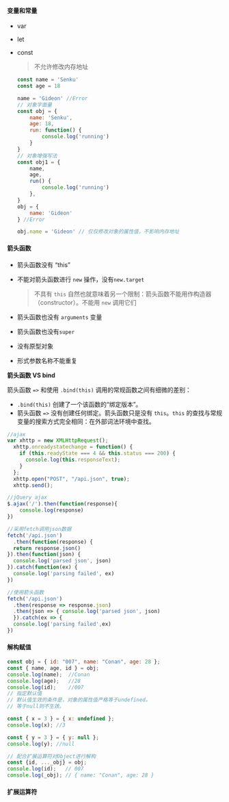 #### 变量和常量

- var

- let

- const

  > 不允许修改内存地址

  ```js
  const name = 'Senku'
  const age = 18
  
  name = 'Gideon' //Error
  // 对象字面量
  const obj = {
      name: 'Senku',
      age: 18,
      run: function() {
          console.log('running')
      }
  }
  // 对象增强写法
  const obj1 = {
      name,
      age,
      run() {
          console.log('running')
      },
  }
  obj = {
      name: 'Gideon'
  } //Error
  
  obj.name = 'Gideon' // 仅仅修改对象的属性值，不影响内存地址
  ```

  



#### 箭头函数

- 箭头函数没有 “this”

- 不能对箭头函数进行 `new` 操作，没有`new.target`

  > 不具有 `this` 自然也就意味着另一个限制：箭头函数不能用作构造器（constructor）。不能用 `new` 调用它们

- 箭头函数也没有 `arguments` 变量

- 箭头函数也没有`super`

- 没有原型对象

- 形式参数名称不能重复

**箭头函数 VS bind**

箭头函数 `=>` 和使用 `.bind(this)` 调用的常规函数之间有细微的差别：

- `.bind(this)` 创建了一个该函数的“绑定版本”。
- 箭头函数 `=>` 没有创建任何绑定。箭头函数只是没有 `this`。`this` 的查找与常规变量的搜索方式完全相同：在外部词法环境中查找。

```javascript
//ajax
var xhttp = new XMLHttpRequest();
  xhttp.onreadystatechange = function() {
    if (this.readyState === 4 && this.status === 200) {
      console.log(this.responseText);
    }
  };
  xhttp.open("POST", "/api.json", true);
  xhttp.send();

//jQuery ajax
$.ajax('/').then(function(response){
    console.log(response)
})

//采用fetch调用json数据
fetch('/api.json')
  .then(function(response) {
  return response.json()
}).then(function(json) {
  console.log('parsed json', json)
}).catch(function(ex) {
  console.log('parsing failed', ex)
})

//使用箭头函数
fetch('/api.json')
  .then(response => response.json)
  .then(json => { console.log('parsed json', json)
  }).catch(ex => {
  console.log('parsing failed',ex)
})
```

#### 解构赋值

```javascript
const obj = { id: "007", name: "Conan", age: 28 };
const { name, age, id } = obj;
console.log(name);  //Conan
console.log(age);   //28
console.log(id);    //007
// 指定默认值
// 默认值生效的条件是，对象的属性值严格等于undefined。
// 等于null则不生效。

const { x = 3 } = { x: undefined };
console.log(x); //3

const { y = 3 } = { y: null };
console.log(y); //null

// 配合扩展运算符对Object进行解构
const {id, ..._obj} = obj;
console.log(id);   // 007
console.log(_obj); // { name: "Conan", age: 28 }
```

#### 扩展运算符

